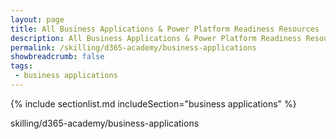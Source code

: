 ```yaml
---
layout: page
title: All Business Applications & Power Platform Readiness Resources
description: All Business Applications & Power Platform Readiness Resources.
permalink: /skilling/d365-academy/business-applications
showbreadcrumb: false
tags:
 - business applications
---
```


{% include sectionlist.md 
    includeSection="business applications" 
%}

skilling/d365-academy/business-applications